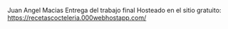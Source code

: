 Juan Angel Macias
Entrega del trabajo final 
Hosteado en el sitio gratuito:
https://recetascocteleria.000webhostapp.com/
